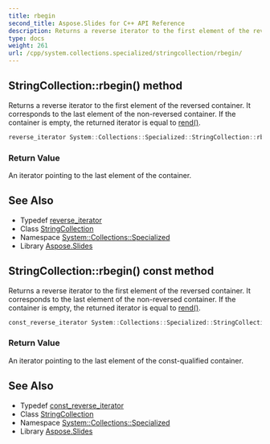 ```yaml
---
title: rbegin
second_title: Aspose.Slides for C++ API Reference
description: Returns a reverse iterator to the first element of the reversed container. It corresponds to the last element of the non-reversed container. If the container is empty, the returned iterator is equal to rend().
type: docs
weight: 261
url: /cpp/system.collections.specialized/stringcollection/rbegin/
---
```

## StringCollection::rbegin() method


Returns a reverse iterator to the first element of the reversed container. It corresponds to the last element of the non-reversed container. If the container is empty, the returned iterator is equal to [rend()](../rend/).

```cpp
reverse_iterator System::Collections::Specialized::StringCollection::rbegin() noexcept
```


### Return Value

An iterator pointing to the last element of the container.

## See Also

* Typedef [reverse_iterator](../reverse_iterator/)
* Class [StringCollection](../)
* Namespace [System::Collections::Specialized](../../)
* Library [Aspose.Slides](../../../)
## StringCollection::rbegin() const method


Returns a reverse iterator to the first element of the reversed container. It corresponds to the last element of the non-reversed container. If the container is empty, the returned iterator is equal to [rend()](../rend/).

```cpp
const_reverse_iterator System::Collections::Specialized::StringCollection::rbegin() const noexcept
```


### Return Value

An iterator pointing to the last element of the const-qualified container.

## See Also

* Typedef [const_reverse_iterator](../const_reverse_iterator/)
* Class [StringCollection](../)
* Namespace [System::Collections::Specialized](../../)
* Library [Aspose.Slides](../../../)
